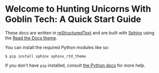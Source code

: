 # Welcome to Hunting Unicorns With Goblin Tech: A Quick Start Guide

These docs are written in [reStructuredText](http://sphinx-doc.org/rest.html) and are built with [Sphinx](http://www.sphinx-doc.org/) using the [Read the Docs theme](https://github.com/snide/sphinx_rtd_theme).

You can install the required Python modules like so:

```
$ pip install sphinx sphinx_rtd_theme
```

If you don't have `pip` installed, consult [the Python docs](https://packaging.python.org/installing/) for more help.
